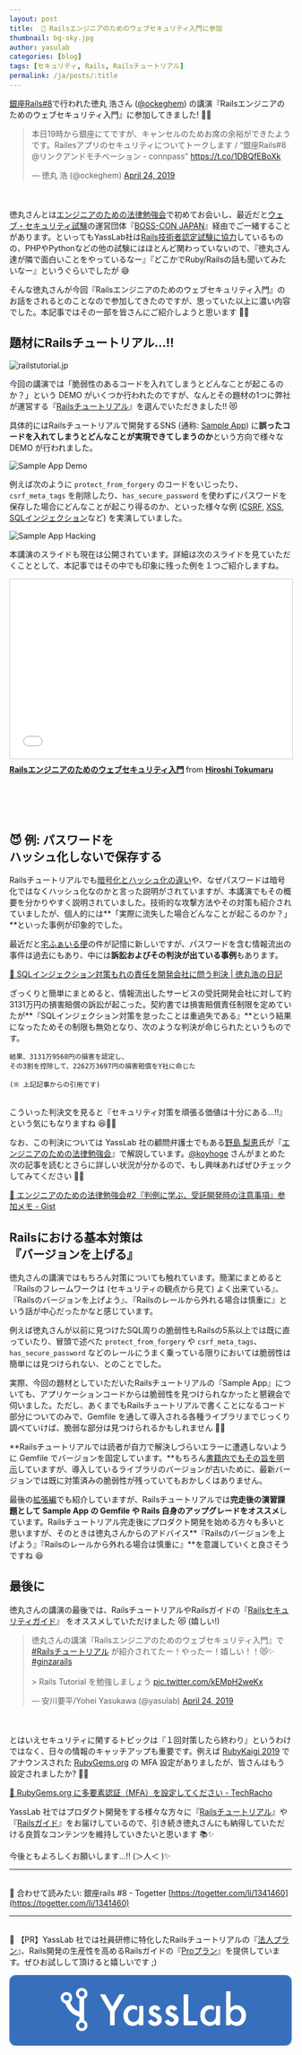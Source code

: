 ```yaml
---
layout: post
title:  🔐 Railsエンジニアのためのウェブセキュリティ入門に参加
thumbnail: bg-sky.jpg
author: yasulab
categories: [blog]
tags: [セキュリティ, Rails, Railsチュートリアル]
permalink: /ja/posts/:title
---
```


[銀座Rails#8](https://ginza-rails.connpass.com/event/121889/)で行われた徳丸 浩さん ([@ockeghem](https://twitter.com/ockeghem)) の講演『Railsエンジニアのためのウェブセキュリティ入門』に参加してきました! 🏃💨

<div style="margin-bottom: 50px;">
  <blockquote class="twitter-tweet" data-lang="en"><p lang="ja" dir="ltr">本日19時から銀座にてですが、キャンセルのためお席の余裕ができたようです。Railesアプリのセキュリティについてトークします / “銀座Rails#8 @リンクアンドモチベーション - connpass” <a href="https://t.co/1DBQfEBoXk">https://t.co/1DBQfEBoXk</a></p>&mdash; 徳丸 浩 (@ockeghem) <a href="https://twitter.com/ockeghem/status/1120955276339757056?ref_src=twsrc%5Etfw">April 24, 2019</a></blockquote>
</div>

徳丸さんとは[エンジニアのための法律勉強会](https://koyhogetech.hatenablog.com/entry/20150528/coedo-lawstudy)で初めてお会いし、最近だと[ウェブ・セキュリティ試験](https://prtimes.jp/main/html/rd/p/000000076.000018759.html)の運営団体『[BOSS-CON JAPAN](https://www.boss-con.jp/aboutus/)』経由でご一緒することがあります。といってもYassLab社は[Rails技術者認定試験に協力](https://railscp.com/text/)しているものの、PHPやPythonなどの他の試験にはほとんど関わっていないので、『徳丸さん達が隣で面白いことをやっているなー』『どこかでRuby/Railsの話も聞いてみたいなー』というぐらいでしたが 😅

そんな徳丸さんが今回『Railsエンジニアのためのウェブセキュリティ入門』のお話をされるとのことなので参加してきたのですが、思っていた以上に濃い内容でした。本記事ではその一部を皆さんにご紹介しようと思います 📝💨


## 題材にRailsチュートリアル...!!

![railstutorial.jp](https://i.gyazo.com/ea9e68c7f30c75ea6a2f7a63f4b6e860.jpg)

今回の講演では「脆弱性のあるコードを入れてしまうとどんなことが起こるのか？」という DEMO がいくつか行われたのですが、なんとその題材の1つに弊社が運営する『[Railsチュートリアル](https://railstutorial.jp/)』を選んでいただきました!! 😻

具体的にはRailsチュートリアルで開発するSNS (通称: [Sample App](https://github.com/yasslab/sample_apps)) に**誤ったコードを入れてしまうとどんなことが実現できてしまうのか**という方向で様々な DEMO が行われました。

![Sample App Demo](https://i.gyazo.com/4834fd6d34e8fd161b3413bc29f59a4e.jpg)

例えば次のように `protect_from_forgery` のコードをいじったり、`csrf_meta_tags` を削除したり、`has_secure_password` を使わずにパスワードを保存した場合にどんなことが起こり得るのか、といった様々な例 ([CSRF](https://ja.wikipedia.org/wiki/%E3%82%AF%E3%83%AD%E3%82%B9%E3%82%B5%E3%82%A4%E3%83%88%E3%83%AA%E3%82%AF%E3%82%A8%E3%82%B9%E3%83%88%E3%83%95%E3%82%A9%E3%83%BC%E3%82%B8%E3%82%A7%E3%83%AA), [XSS](https://ja.wikipedia.org/wiki/%E3%82%AF%E3%83%AD%E3%82%B9%E3%82%B5%E3%82%A4%E3%83%88%E3%82%B9%E3%82%AF%E3%83%AA%E3%83%97%E3%83%86%E3%82%A3%E3%83%B3%E3%82%B0), [SQLインジェクション](https://ja.wikipedia.org/wiki/SQL%E3%82%A4%E3%83%B3%E3%82%B8%E3%82%A7%E3%82%AF%E3%82%B7%E3%83%A7%E3%83%B3)など) を実演していました。

![Sample App Hacking](https://i.gyazo.com/8e9926d608bc9c143bcce5533835c9dd.jpg)

本講演のスライドも現在は公開されています。詳細は次のスライドを見ていただくこととして、本記事ではその中でも印象に残った例を１つご紹介しますね。

<div style="margin-bottom: 100px;">
  <iframe src="//www.slideshare.net/slideshow/embed_code/key/FPA7OdXSywr7SA" width="595" height="320" frameborder="0" marginwidth="0" marginheight="0" scrolling="no" style="border:1px solid #CCC; border-width:1px; margin-bottom:5px; max-width: 100%;" allowfullscreen> </iframe>
  <div style="margin-bottom:5px"> <strong> <a href="//www.slideshare.net/ockeghem/ruby-on-rails-security-142250872" title="Railsエンジニアのためのウェブセキュリティ入門" target="_blank">Railsエンジニアのためのウェブセキュリティ入門</a> </strong> from <strong><a href="https://www.slideshare.net/ockeghem" target="_blank">Hiroshi Tokumaru</a></strong> </div>
</div>


## 😈 例: パスワードを<br>ハッシュ化しないで保存する

Railsチュートリアルでも[暗号化とハッシュ化の違い](https://railstutorial.jp/chapters/modeling_users#sec-a_hashed_password)や、なぜパスワードは暗号化ではなくハッシュ化なのかと言った説明がされていますが、本講演でもその概要を分かりやすく説明されていました。技術的な攻撃方法やその対策も紹介されていましたが、個人的には**「実際に流失した場合どんなことが起こるのか？」**といった事例が印象的でした。

最近だと[宅ふぁいる便](https://www.filesend.to/)の件が記憶に新しいですが、パスワードを含む情報流出の事件は過去にもあり、中には**訴訟およびその判決が出ている事例**もあります。

[📜 SQLインジェクション対策もれの責任を開発会社に問う判決 \| 徳丸浩の日記](http://blog.tokumaru.org/2015/01/sql.html)

ざっくりと簡単にまとめると、情報流出したサービスの受託開発会社に対して約3131万円の損害賠償の訴訟が起こった。契約書では損害賠償責任制限を定めていたが**『SQLインジェクション対策を怠ったことは重過失である』**という結果になったためその制限も無効となり、次のような判決が命じられたというものです。

```
結果、3131万9568円の損害を認定し、
その3割を控除して、2262万3697円の損害賠償をY社に命じた

(※ 上記記事からの引用です)
```

<br>こういった判決文を見ると『セキュリティ対策を頑張る価値は十分にある...!!』という気にもなりますね 😆🔐✨

なお、この判決については YassLab 社の顧問弁護士でもある[野島 梨恵](http://nojimarie.naganoblog.jp/)氏が『[エンジニアのための法律勉強会](https://koyhogetech.hatenablog.com/entry/20150528/coedo-lawstudy)』で解説しています。[@koyhoge](https://twitter.com/koyhoge) さんがまとめた次の記事を読むとさらに詳しい状況が分かるので、もし興味あればぜひチェックしてみてください 👀✅

[📜 エンジニアのための法律勉強会#2『判例に学ぶ、受託開発時の注意事項』参加メモ - Gist](https://gist.github.com/koyhoge/1ee02b354968e8910604)


## Railsにおける基本対策は<br>『バージョンを上げる』

徳丸さんの講演ではもちろん対策についても触れています。簡潔にまとめると『Railsのフレームワークは (セキュリティの観点から見て) よく出来ている』、『Railsのバージョンを上げよう』、『Railsのレールから外れる場合は慎重に』という話が中心だったかなと感じています。

例えば徳丸さんが以前に見つけたSQL周りの脆弱性もRailsの5系以上では既に直っていたり、冒頭で述べた `protect_from_forgery` や `csrf_meta_tags`、`has_secure_password` などのレールにうまく乗っている限りにおいては脆弱性は簡単には見つけられない、とのことでした。

実際、今回の題材としていただいたRailsチュートリアルの『Sample App』についても、アプリケーションコードからは脆弱性を見つけられなかったと懇親会で伺いました。ただし、あくまでもRailsチュートリアルで書くことになるコード部分についてのみで、Gemfile を通して導入される各種ライブラリまでじっくり調べていけば、脆弱な部分は見つけられるかもしれません 🤔💭

**Railsチュートリアルでは読者が自力で解決しづらいエラーに遭遇しないように Gemfile でバージョンを固定しています。**もちろん[書籍内でもその旨を明示](https://railstutorial.jp/chapters/beginning#sec-bundler)していますが、導入しているライブラリのバージョンが古いために、最新バージョンでは既に対策済みの脆弱性が残っていてもおかしくはありません。

最後の[拡張編](https://railstutorial.jp/chapters/following_users#sec-guide_to_extensions)でも紹介していますが、Railsチュートリアルでは**完走後の演習課題として Sample App の Gemfile や Rails 自身のアップグレードをオススメ**しています。Railsチュートリアル完走後にプロダクト開発を始める方々も多いと思いますが、そのときは徳丸さんからのアドバイス**『Railsのバージョンを上げよう』『Railsのレールから外れる場合は慎重に』**を意識していくと良さそうですね 😆


## 最後に

徳丸さんの講演の最後では、RailsチュートリアルやRailsガイドの『[Railsセキュリティガイド](https://railsguides.jp/security.html)』 をオススメしていただけました 😻 (嬉しい!)

<div style="margin-bottom: 50px;">
  <blockquote class="twitter-tweet" data-lang="en"><p lang="ja" dir="ltr">徳丸さんの講演『Railsエンジニアのためのウェブセキュリティ入門』で <a href="https://twitter.com/hashtag/Rails%E3%83%81%E3%83%A5%E3%83%BC%E3%83%88%E3%83%AA%E3%82%A2%E3%83%AB?src=hash&amp;ref_src=twsrc%5Etfw">#Railsチュートリアル</a> が紹介されてたー！やったー！嬉しい！！😻✨ <a href="https://twitter.com/hashtag/ginzarails?src=hash&amp;ref_src=twsrc%5Etfw">#ginzarails</a> <br><br>&gt; Rails Tutorial を勉強しましょう <a href="https://t.co/kEMpH2weKx">pic.twitter.com/kEMpH2weKx</a></p>&mdash; 安川要平/Yohei Yasukawa (@yasulab) <a href="https://twitter.com/yasulab/status/1121016150182096896?ref_src=twsrc%5Etfw">April 24, 2019</a></blockquote>
</div>

とはいえセキュリティに関するトピックは『１回対策したら終わり』というわけではなく、日々の情報のキャッチアップも重要です。例えば [RubyKaigi 2019](https://yasslab.jp/ja/posts/rubykaigi-2019-report) でアナウンスされた [RubyGems.org](https://rubygems.org/) の MFA 設定がありましたが、皆さんはもう設定されましたか? 🔐✅

[📜 RubyGems.org に多要素認証（MFA）を設定してください - TechRacho](https://techracho.bpsinc.jp/hachi8833/2019_04_22/73587)

YassLab 社ではプロダクト開発をする様々な方々に『[Railsチュートリアル](https://railstutorial.jp/)』や『[Railsガイド](https://railsguides.jp/)』をお届けしているので、引き続き徳丸さんにも納得していただける良質なコンテンツを維持していきたいと思います 📚✨

今後ともよろしくお願いします...!! (＞人＜ )✨

-----

<br>🐣 合わせて読みたい: 銀座rails #8 - Togetter
[https://togetter.com/li/1341460](https://togetter.com/li/1341460)

-----

<br>📣 【PR】YassLab 社では社員研修に特化したRailsチュートリアルの『[法人プラン](https://railstutorial.jp/business)』、Rails開発の生産性を高めるRailsガイドの『[Proプラン](https://railsguides.jp/pro)』を提供しています。ぜひお試しして頂けると嬉しいです ;)

[![YassLab Inc.](/img/logos/800x200.png)](/)

<script async src="https://platform.twitter.com/widgets.js" charset="utf-8"></script>


